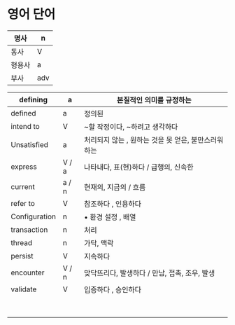 # 영어 단어

| 명사 | n |
| --- | --- |
| 동사 | V |
| 형용사 | a |
| 부사 | adv |

| defining | a | 본질적인 의미를 규정하는 |
| --- | --- | --- |
| defined | a | 정의된 |
| intend to | V | ~할 작정이다, ~하려고 생각하다 |
| Unsatisfied | a |  처리되지 않는 , 원하는 것을 못 얻은, 불만스러워 하는 |
| express | V / a | 나타내다, 표(현)하다  / 급행의, 신속한 |
| current | a / n |  현재의, 지금의 / 흐름 |
| refer to | V | 참조하다 , 인용하다 |
| Configuration | n | • 환경 설정 , 배열 |
| transaction | n |  처리 |
| thread | n |  가닥, 맥락 |
| persist | V |  지속하다 |
| encounter | V / n |  맞닥뜨리다, 발생하다 / 만남, 접촉, 조우, 발생 |
| validate | V |  입증하다 , 승인하다 |
|  |  |   |
|  |  |   |
|  |  |   |
|  |  |   |
|  |  |   |
|  |  |   |
|  |  |   |
|  |  |   |
